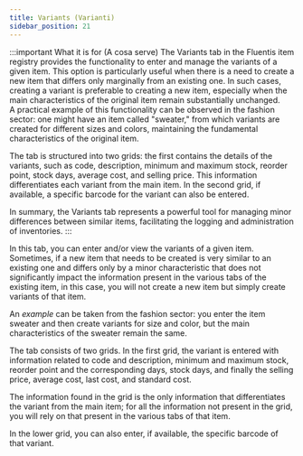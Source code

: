 ```yaml
---
title: Variants (Varianti)
sidebar_position: 21
---
```


:::important What it is for (A cosa serve)
The Variants tab in the Fluentis item registry provides the functionality to enter and manage the variants of a given item. This option is particularly useful when there is a need to create a new item that differs only marginally from an existing one. In such cases, creating a variant is preferable to creating a new item, especially when the main characteristics of the original item remain substantially unchanged.        
A practical example of this functionality can be observed in the fashion sector: one might have an item called "sweater," from which variants are created for different sizes and colors, maintaining the fundamental characteristics of the original item.

The tab is structured into two grids: the first contains the details of the variants, such as code, description, minimum and maximum stock, reorder point, stock days, average cost, and selling price. This information differentiates each variant from the main item. In the second grid, if available, a specific barcode for the variant can also be entered.

In summary, the Variants tab represents a powerful tool for managing minor differences between similar items, facilitating the logging and administration of inventories.
:::

In this tab, you can enter and/or view the variants of a given item. Sometimes, if a new item that needs to be created is very similar to an existing one and differs only by a minor characteristic that does not significantly impact the information present in the various tabs of the existing item, in this case, you will not create a new item but simply create variants of that item.

An *example* can be taken from the fashion sector: you enter the item sweater and then create variants for size and color, but the main characteristics of the sweater remain the same.

The tab consists of two grids. In the first grid, the variant is entered with information related to code and description, minimum and maximum stock, reorder point and the corresponding days, stock days, and finally the selling price, average cost, last cost, and standard cost.

The information found in the grid is the only information that differentiates the variant from the main item; for all the information not present in the grid, you will rely on that present in the various tabs of that item.

In the lower grid, you can also enter, if available, the specific barcode of that variant.